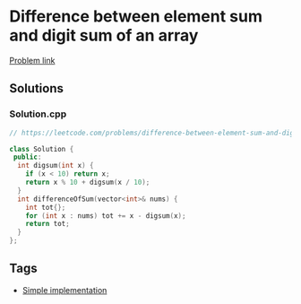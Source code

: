 # Difference between element sum and digit sum of an array

[Problem link](https://leetcode.com/problems/difference-between-element-sum-and-digit-sum-of-an-array/)

## Solutions


### Solution.cpp
```cpp
// https://leetcode.com/problems/difference-between-element-sum-and-digit-sum-of-an-array/

class Solution {
 public:
  int digsum(int x) {
    if (x < 10) return x;
    return x % 10 + digsum(x / 10);
  }
  int differenceOfSum(vector<int>& nums) {
    int tot{};
    for (int x : nums) tot += x - digsum(x);
    return tot;
  }
};
```
## Tags

* [Simple implementation](/README.md#Simple_implementation)
